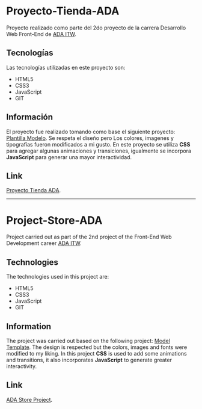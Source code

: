 # Proyecto-Tienda-ADA

Proyecto realizado como parte del 2do proyecto de la carrera Desarrollo Web Front-End de [ADA ITW](https://adaitw.org/).


## Tecnologías

Las tecnologías utilizadas en este proyecto son:

- HTML5
- CSS3
- JavaScript
- GIT

## Información

El proyecto fue realizado tomando como base el siguiente proyecto: [Plantilla Modelo](https://frontend-proyecto-tienda-actualizado.netlify.app/).
Se respeta el diseño pero Los colores, imagenes y tipografías fueron modificados a mi gusto. En este proyecto se utiliza **CSS** para agregar algunas animaciones y transiciones, igualmente se incorpora **JavaScript** para generar una mayor interactividad.

## Link

[Proyecto Tienda ADA](https://jennimar17.github.io/Proyecto-tienda-ADA/).

-----------------------------------------------------------------------------------------

# Project-Store-ADA

Project carried out as part of the 2nd project of the Front-End Web Development career [ADA ITW](https://adaitw.org/).


## Technologies

The technologies used in this project are:

- HTML5
- CSS3
- JavaScript
- GIT

## Information

The project was carried out based on the following project: [Model Template](https://frontend-proyecto-tienda-actualizado.netlify.app/).
The design is respected but the colors, images and fonts were modified to my liking. In this project **CSS** is used to add some animations and transitions, it also incorporates **JavaScript** to generate greater interactivity.

## Link

[ADA Store Project](https://jennimar17.github.io/Proyecto-tienda-ADA/).
